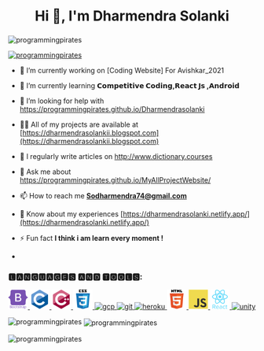 <h1 align="center">Hi 👋, I'm Dharmendra Solanki</h1>
<h3 align="center"></h3>

<p align="left"> <img src="https://komarev.com/ghpvc/?username=programmingpirates&label=Profile%20views&color=0e75b6&style=flat" alt="programmingpirates" /> </p>

<p align="left"> <a href="https://github.com/ryo-ma/github-profile-trophy"><img src="https://github-profile-trophy.vercel.app/?username=programmingpirates" alt="programmingpirates" /></a> </p>

- 🔭 I’m currently working on [Coding Website] For Avishkar_2021

- 🌱 I’m currently learning **𝗖𝗼𝗺𝗽𝗲𝘁𝗶𝘁𝗶𝘃𝗲 𝗖𝗼𝗱𝗶𝗻𝗴,𝗥𝗲𝗮𝗰𝘁 𝗝𝘀 ,𝗔𝗻𝗱𝗿𝗼𝗶𝗱**



- 🤝 I’m looking for help with https://programmingpirates.github.io/Dharmendrasolanki

- 👨‍💻 All of my projects are available at [https://dharmendrasolankii.blogspot.com](https://dharmendrasolankii.blogspot.com)

- 📝 I regularly write articles on http://www.dictionary.courses
- 💬 Ask me about https://programmingpirates.github.io/MyAllProjectWebsite/

- 📫 How to reach me **Sodharmendra74@gmail.com**

- 📄 Know about my experiences [https://dharmendrasolanki.netlify.app/](https://dharmendrasolanki.netlify.app/)

- ⚡ Fun fact **I think i am learn every moment !**

-


<h3 align="left">🅻🅰🅽🅶🆄🅰🅶🅴🆂 🅰🅽🅳 🆃🅾🅾🅻🆂:</h3>
<p align="left">   <a href="https://getbootstrap.com" target="_blank"> <img src="https://raw.githubusercontent.com/devicons/devicon/master/icons/bootstrap/bootstrap-plain-wordmark.svg" alt="bootstrap" width="40" height="40"/> </a> <a href="https://www.cprogramming.com/" target="_blank"> <img src="https://raw.githubusercontent.com/devicons/devicon/master/icons/c/c-original.svg" alt="c" width="40" height="40"/> </a> <a href="https://www.w3schools.com/cpp/" target="_blank"> <img src="https://raw.githubusercontent.com/devicons/devicon/master/icons/cplusplus/cplusplus-original.svg" alt="cplusplus" width="40" height="40"/> </a>  <a href="https://www.w3schools.com/css/" target="_blank"> <img src="https://raw.githubusercontent.com/devicons/devicon/master/icons/css3/css3-original-wordmark.svg" alt="css3" width="40" height="40"/> </a><a href="https://cloud.google.com" target="_blank"> <img src="https://www.vectorlogo.zone/logos/google_cloud/google_cloud-icon.svg" alt="gcp" width="40" height="40"/> </a> <a href="https://git-scm.com/" target="_blank"> <img src="https://www.vectorlogo.zone/logos/git-scm/git-scm-icon.svg" alt="git" width="40" height="40"/> </a> <a href="https://heroku.com" target="_blank"> <img src="https://www.vectorlogo.zone/logos/heroku/heroku-icon.svg" alt="heroku" width="40" height="40"/> </a> <a href="https://www.w3.org/html/" target="_blank"> <img src="https://raw.githubusercontent.com/devicons/devicon/master/icons/html5/html5-original-wordmark.svg" alt="html5" width="40" height="40"/> </a>  <a href="https://developer.mozilla.org/en-US/docs/Web/JavaScript" target="_blank"> <img src="https://raw.githubusercontent.com/devicons/devicon/master/icons/javascript/javascript-original.svg" alt="javascript" width="40" height="40"/> </a>   <a href="https://reactjs.org/" target="_blank"> <img src="https://raw.githubusercontent.com/devicons/devicon/master/icons/react/react-original-wordmark.svg" alt="react" width="40" height="40"/> </a>   <a href="https://unity.com/" target="_blank"> <img src="https://www.vectorlogo.zone/logos/unity3d/unity3d-icon.svg" alt="unity" width="40" height="40"/> </a>

<p><img align="left" src="https://github-readme-stats.vercel.app/api/top-langs?username=programmingpirates&show_icons=true&locale=en&layout=compact" alt="programmingpirates" /></p>

<p>&nbsp;<img align="center" src="https://github-readme-stats.vercel.app/api?username=programmingpirates&show_icons=true&locale=en" alt="programmingpirates" /></p>

<p><img align="center" src="https://github-readme-streak-stats.herokuapp.com/?user=programmingpirates&" alt="programmingpirates" /></p>
